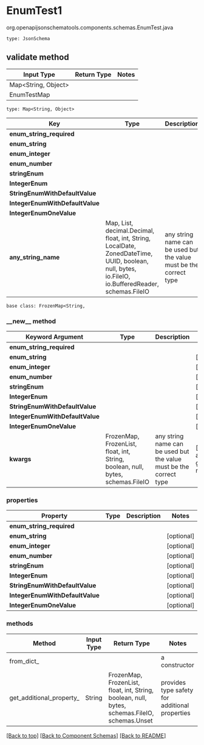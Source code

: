 # EnumTest1
org.openapijsonschematools.components.schemas.EnumTest.java
```
type: JsonSchema
```

## validate method
| Input Type | Return Type | Notes |
| ---------- | ----------- | ----- |
| Map<String, Object>
 | EnumTestMap | |

```
type: Map<String, Object>
```
Key | Type |  Description | Notes
------------ | ------------- | ------------- | -------------
**enum_string_required** |  |  |
**enum_string** |  |  | [optional]
**enum_integer** |  |  | [optional]
**enum_number** |  |  | [optional]
**stringEnum** |  |  | [optional]
**IntegerEnum** |  |  | [optional]
**StringEnumWithDefaultValue** |  |  | [optional]
**IntegerEnumWithDefaultValue** |  |  | [optional]
**IntegerEnumOneValue** |  |  | [optional]
**any_string_name** | Map, List, decimal.Decimal, float, int, String, LocalDate, ZonedDateTime, UUID, boolean, null, bytes, io.FileIO, io.BufferedReader, schemas.FileIO | any string name can be used but the value must be the correct type | [optional]

```
base class: FrozenMap<String, 
```
### &lowbar;&lowbar;new&lowbar;&lowbar; method
Keyword Argument | Type | Description | Notes
---------------- | ---- | ----------- | -----
**enum_string_required** |  |  |
**enum_string** |  |  | [optional]
**enum_integer** |  |  | [optional]
**enum_number** |  |  | [optional]
**stringEnum** |  |  | [optional]
**IntegerEnum** |  |  | [optional]
**StringEnumWithDefaultValue** |  |  | [optional]
**IntegerEnumWithDefaultValue** |  |  | [optional]
**IntegerEnumOneValue** |  |  | [optional]
**kwargs** | FrozenMap, FrozenList, float, int, String, boolean, null, bytes, schemas.FileIO | any string name can be used but the value must be the correct type | [optional] typed value is accessed with the get_additional_property_ method

### properties
Property | Type | Description | Notes
-------- | ---- | ----------- | -----
**enum_string_required** |  |  |
**enum_string** |  |  | [optional]
**enum_integer** |  |  | [optional]
**enum_number** |  |  | [optional]
**stringEnum** |  |  | [optional]
**IntegerEnum** |  |  | [optional]
**StringEnumWithDefaultValue** |  |  | [optional]
**IntegerEnumWithDefaultValue** |  |  | [optional]
**IntegerEnumOneValue** |  |  | [optional]

### methods
Method | Input Type | Return Type | Notes
------ | ---------- | ----------- | ------
from_dict_ |  |  | a constructor
get_additional_property_ | String | FrozenMap, FrozenList, float, int, String, boolean, null, bytes, schemas.FileIO, schemas.Unset | provides type safety for additional properties

[[Back to top]](#top) [[Back to Component Schemas]](../../../README.md#Component-Schemas) [[Back to README]](../../../README.md)
